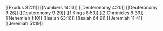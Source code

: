 [[Exodus 32:11]]
[[Numbers 14:13]]
[[Deuteronomy 4:20]]
[[Deuteronomy 9:26]]
[[Deuteronomy 9:29]]
[[1 Kings 8:53]]
[[2 Chronicles 6:39]]
[[Nehemiah 1:10]]
[[Isaiah 63:16]]
[[Isaiah 64:9]]
[[Jeremiah 11:4]]
[[Jeremiah 51:19]]
